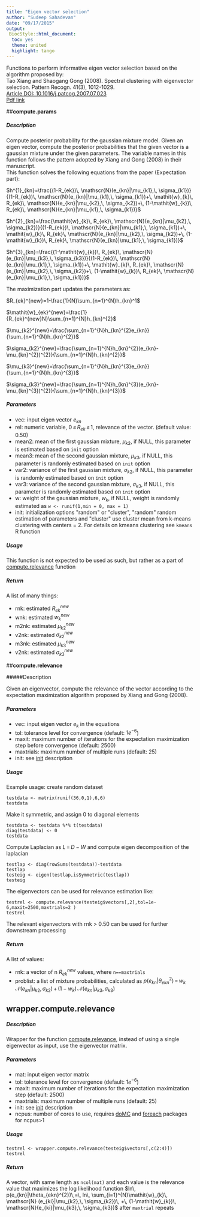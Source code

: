 ```yaml
---
title: "Eigen vector selection"
author: "Sudeep Sahadevan"
date: "09/17/2015"
output:
 BiocStyle::html_document:
  toc: yes
  theme: united
  highlight: tango
---
```


Functions to perform informative eigen vector selection based on the algorithm proposed by:  
Tao Xiang and Shaogang Gong (2008). Spectral clustering with eigenvector selection. Pattern Recogn. 41(3), 1012-1029.   
[Article DOI: 10.1016/j.patcog.2007.07.023](http://dx.doi.org/10.1016/j.patcog.2007.07.023)  
[Pdf link](http://www.eecs.qmul.ac.uk/~sgg/papers/XiangGong-PR08.pdf)  

##**compute.params**

##### Description
Compute posterior probability for the gaussian mixture model. Given an eigen vector, compute the posterior probabilities that the given vector is a gaussian mixture under the given parameters. The variable names in this function follows the pattern adopted by Xiang and Gong (2008) in their manuscript.   
This function solves the following equations from the paper (Expectation part):

$h^{1}_{kn}=\frac{(1-R_{ek})\, \mathscr{N}(e_{kn}|\mu_{k1},\, \sigma_{k1})}{(1-R_{ek})\, \mathscr{N}(e_{kn}|\mu_{k1},\, \sigma_{k1})+\, \mathit{w}_{k}\, R_{ek}\, \mathscr{N}(e_{kn}|\mu_{k2},\, \sigma_{k2})+\, (1-\mathit{w}_{k})\, R_{ek}\, \mathscr{N}(e_{kn}|\mu_{k1},\, \sigma_{k1})}$

$h^{2}_{kn}=\frac{\mathit{w}_{k}\, R_{ek}\, \mathscr{N}(e_{kn}|\mu_{k2},\, \sigma_{k2})}{(1-R_{ek})\, \mathscr{N}(e_{kn}|\mu_{k1},\, \sigma_{k1})+\, \mathit{w}_{k}\, R_{ek}\, \mathscr{N}(e_{kn}|\mu_{k2},\, \sigma_{k2})+\, (1-\mathit{w}_{k})\, R_{ek}\, \mathscr{N}(e_{kn}|\mu_{k1},\, \sigma_{k1})}$

$h^{3}_{kn}=\frac{(1-\mathit{w}_{k})\, R_{ek}\, \mathscr{N}(e_{kn}|\mu_{k3},\, \sigma_{k3})}{(1-R_{ek})\, \mathscr{N}(e_{kn}|\mu_{k1},\, \sigma_{k1})+\, \mathit{w}_{k}\, R_{ek}\, \mathscr{N}(e_{kn}|\mu_{k2},\, \sigma_{k2})+\, (1-\mathit{w}_{k})\, R_{ek}\, \mathscr{N}(e_{kn}|\mu_{k1},\, \sigma_{k1})}$

The maximization part updates the parameters as:

$R_{ek}^{new}=1-\frac{1}{N}\sum_{n=1}^{N}h_{kn}^1$

$\mathit{w}_{ek}^{new}=\frac{1}{R_{ek}^{new}N}\sum_{n=1}^{N}h_{kn}^{2}$

$\mu_{k2}^{new}=\frac{\sum_{n=1}^{N}h_{kn}^{2}e_{kn}}{\sum_{n=1}^{N}h_{kn}^{2}}$

$\sigma_{k2}^{new}=\frac{\sum_{n=1}^{N}h_{kn}^{2}(e_{kn}-\mu_{kn}^{2})^{2}}{\sum_{n=1}^{N}h_{kn}^{2}}$

$\mu_{k3}^{new}=\frac{\sum_{n=1}^{N}h_{kn}^{3}e_{kn}}{\sum_{n=1}^{N}h_{kn}^{3}}$

$\sigma_{k3}^{new}=\frac{\sum_{n=1}^{N}h_{kn}^{3}(e_{kn}-\mu_{kn}^{3})^{2}}{\sum_{n=1}^{N}h_{kn}^{3}}$

##### Parameters
* vec: input eigen vector $e_{kn}$
* rel: numeric variable, $0\, {\leq}\,R_{ek}\,\leq\,1$, relevance of the vector. (default value: 0.50)
* mean2: mean of the first gaussian mixture, $\mu_{k2}$, if NULL, this parameter is  estimated based on `init` option 
* mean3: mean of the second gaussian mixture, $\mu_{k3}$, if NULL, this parameter is randomly estimated based on `init` option
* var2: variance of the first gaussian mixture, $\sigma_{k2}$, if NULL, this parameter is randomly estimated based on `init` option
* var3: variance of the second gaussian mixture, $\sigma_{k3}$, if NULL, this parameter is randomly estimated based on `init` option
* w: weight of the gaussian mixture, $\mathit{w}_{k}$, if NULL, weight is randomly estimated as `w <- runif(1,min = 0, max = 1)`
* <a name="init1"></a> init: initialization options "random" or "cluster", "random" random estimation of parameters and "cluster" use cluster mean from k-means clustering with centers = 2. For details on kmeans clustering see `kmeans` R function

##### Usage
This function is not expected to be used as such, but rather as a part of [compute.relevance](#comprel) function

##### Return
A list of many things:

* rnk: estimated $R_{ek}^{new}$
* wnk: estimated $\mathit{w}_{k}^{new}$
* m2nk: estimated $\mu_{k2}^{new}$
* v2nk: estimated $\sigma_{k2}^{new}$
* m3nk: estimated $\mu_{k3}^{new}$
* v2nk: estimated $\sigma_{k3}^{new}$


##**compute.relevance**

#####<a name="comprel"></a>Description

Given an eigenvector, compute the relevance of the vector according to the expectation maximization algorithm proposed by Xiang and Gong (2008).

##### Parameters
* vec: input eigen vector $e_{k}$ in the equations
* tol: tolerance level for convergence (default: $1e^{-6}$)
* maxit: maximum number of iterations for the expectation maximization step before convergence (default: 2500)
* maxtrials: maximum number of multiple runs (default: 25)
* init: see [init](#init1) description

##### Usage
Example usage: create random dataset 
```{r}
testdata <- matrix(runif(36,0,1),6,6)
testdata
```
Make it symmetric, and assign 0 to diagonal elements
```{r}
testdata <- testdata %*% t(testdata)
diag(testdata) <- 0
testdata
```
Compute Laplacian as $L\, =\, D-W$ and compute eigen decomposition of the laplacian
```{r}
testlap <- diag(rowSums(testdata))-testdata
testlap
testeig <- eigen(testlap,isSymmetric(testlap))
testeig
```

The eigenvectors can be used for relevance estimation like:
```{r comprel,warning=FALSE,message=FALSE}
testrel <- compute.relevance(testeig$vectors[,2],tol=1e-6,maxit=2500,maxtrials=2 )
testrel
```
The relevant eigenvectors with rnk > 0.50 can be used for further downstream processing

##### Return
A list of values:

* rnk: a vector of n $R_{ek}^{new}$ values, where `n==maxtrials`
* problist: a list of mixture probabilities, calculated as $p(e_{kn}|\theta_{ekn}^{2})\,=\,\mathit{w}_{k}\, \mathscr{N} (e_{kn}|\mu_{k2},\, \sigma_{k2})\, +\, (1-\mathit{w}_{k})\, \mathscr{N}(e_{kn}|\mu_{k3},\, \sigma_{k3})$

## **wrapper.compute.relevance**

##### Description

Wrapper for the function [compute.relevance](#comprel), instead of using a single eigenvector as input, use the eigenvector matrix. 

##### Parameters

* mat: input eigen vector matrix
* tol: tolerance level for convergence (default: $1e^{-6}$)
* maxit: maximum number of iterations for the expectation maximization step (default: 2500)
* maxtrials: maximum number of multiple runs (default: 25)
* init: see [init](#init1) description
* ncpus: number of cores to use, requires [doMC](https://cran.r-project.org/web/packages/doMC/index.html) and [foreach](https://cran.r-project.org/web/packages/foreach/index.html) packages for ncpus>1

##### Usage

```{r wcomprel,warning=FALSE,message=FALSE}
testrel <- wrapper.compute.relevance(testeig$vectors[,c(2:4)])
testrel
```

##### Return

A vector, with same length as `ncol(mat)` and each value is the relevance value that maximizes the log likelihood function $ln\, p(e_{kn}|\theta_{ekn}^{2})\,=\, ln\, \sum_{i=1}^{N}\mathit{w}_{k}\, \mathscr{N} (e_{ki}|\mu_{k2},\, \sigma_{k2})\, +\, (1-\mathit{w}_{k})\, \mathscr{N}(e_{ki}|\mu_{k3},\, \sigma_{k3})$ after `maxtrial` repeats

